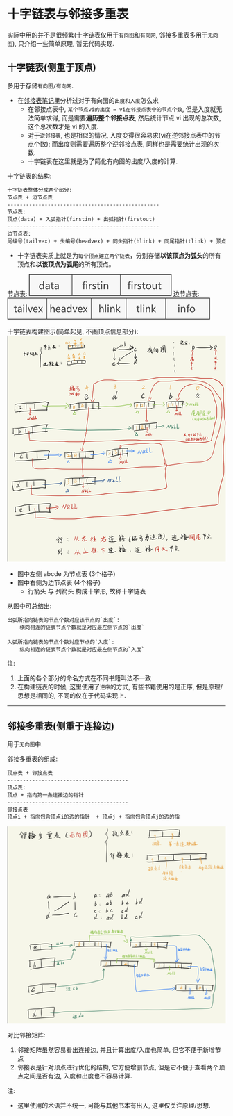 # 十字链表与邻接多重表
实际中用的并不是很频繁(十字链表仅用于`有向图`和`有向网`, 邻接多重表多用于`无向图`), 只介绍一些简单原理, 暂无代码实现.

## 十字链表(侧重于顶点)
多用于存储`有向图/有向网`.
- 在[邻接表笔记](/5图/Lec_34/邻接表.md#有向图的邻接表-与-逆邻接表)里分析过对于有向图的`出度和入度`怎么求
  - 在邻接点表中, `某个节点vi的出度 = vi在邻接点表中的节点个数`, 但是入度就无法简单求得, 而是需要**遍历整个邻接点表**, 然后统计节点 vi 出现的总次数, 这个总次数才是 vi 的入度.
  - 对于`逆邻接表`, 也是相似的情况, 入度变得很容易求(vi在逆邻接点表中的节点个数); 而出度则需要遍历整个逆邻接点表, 同样也是需要统计出现的次数.
  - 十字链表在这里就是为了简化有向图的出度/入度的计算.


十字链表的结构:
```txt
十字链表整体分成两个部分:
节点表 + 边节点表
-------------------------------------------------
节点表:
顶点(data) + 入弧指针(firstin) + 出弧指针(firstout)
-------------------------------------------------
边节点表:
尾编号(tailvex) + 头编号(headvex) + 同头指针(hlink) + 同尾指针(tlink) + 顶点相关信息(如有向网中的权重)
```
- 十字链表实质上就是为`每个顶点建立两个链表`，分别存储**以该顶点为弧头**的所有顶点和**以该顶点为弧尾**的所有顶点。

节点表:
![](十字链表_邻接多重表_images/节点表示意图.png)
边节点表:
![](十字链表_邻接多重表_images/边节点表示意图.png)

十字链表构建图示(简单起见, 不画顶点信息部分):
![](十字链表_邻接多重表_images/十字链表_图示.png)
- 图中左侧 abcde 为节点表 (3个格子)
- 图中右侧为边节点表 (4个格子)
  - 行箭头 与 列箭头 构成十字形, 故称十字链表

从图中可总结出:
```txt
出弧所指向链表的节点个数对应该节点的`出度`:
    横向相连的链表节点个数就是对应最左侧节点的`出度`

入弧所指向链表的节点个数对应节点的`入度`:
    纵向相连的链表节点个数就是对应最左侧节点的`入度`
```

注:
1. 上面的各个部分的命名方式在不同书籍叫法不一致
2. 在构建链表的时候, 这里使用了`逆序`的方式, 有些书籍使用的是正序, 但是原理/思想是相同的, 不同的仅在于代码实现上.


---

## 邻接多重表(侧重于连接边)
用于`无向图`中.


邻接多重表的组成:
```txt
顶点表 + 邻接点表
---------------------------------------
顶点表:
顶点 + 指向第一条连接边的指针
---------------------------------------
邻接点表
顶点i + 指向包含顶点i的边的指针  + 顶点j + 指向包含顶点j的边的指
```


![](十字链表_邻接多重表_images/邻接多重表_图示.png)


对比邻接矩阵:
1. 邻接矩阵虽然容易看出连接边, 并且计算出度/入度也简单, 但它不便于新增节点
2. 邻接表是针对顶点进行优化的结构, 它方便增删节点, 但是它不便于查看两个顶点之间是否有边, 入度和出度也不容易计算.


注:
- 这里使用的术语并不统一, 可能与其他书本有出入, 这里仅关注原理/思想.

